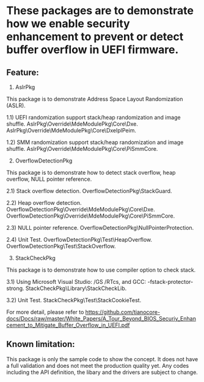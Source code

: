 # These packages are to demonstrate how we enable security enhancement to prevent or detect buffer overflow in UEFI firmware.

## Feature:
1) AslrPkg

This package is to demonstrate Address Space Layout Randomization (ASLR).

1.1) UEFI randomization support stack/heap randomization and image shuffle.
  AslrPkg\Override\MdeModulePkg\Core\Dxe.
  AslrPkg\Override\MdeModulePkg\Core\DxeIplPeim.

1.2) SMM randomization support stack/heap randomization and image shuffle.
  AslrPkg\Override\MdeModulePkg\Core\PiSmmCore.

2) OverflowDetectionPkg

This package is to demonstrate how to detect stack overflow, heap overflow, NULL pointer reference.

2.1) Stack overflow detection.
  OverflowDetectionPkg\StackGuard.

2.2) Heap overflow detection.
  OverflowDetectionPkg\Override\MdeModulePkg\Core\Dxe.
  OverflowDetectionPkg\Override\MdeModulePkg\Core\PiSmmCore.

2.3) NULL pointer reference.
  OverflowDetectionPkg\NullPointerProtection.

2.4) Unit Test.
  OverflowDetectionPkg\Test\HeapOverflow.
  OverflowDetectionPkg\Test\StackOverflow.

3) StackCheckPkg

This package is to demonstrate how to use compiler option to check stack.

3.1) Using Microsoft Visual Studio: /GS /RTcs, and GCC: -fstack-protector-strong.
  StackCheckPkg\Library\StackCheckLib.

3.2) Unit Test.
  StackCheckPkg\Test\StackCookieTest.

For more detail, please refer to https://github.com/tianocore-docs/Docs/raw/master/White_Papers/A_Tour_Beyond_BIOS_Securiy_Enhancement_to_Mitigate_Buffer_Overflow_in_UEFI.pdf

## Known limitation:
This package is only the sample code to show the concept.
It does not have a full validation and does not meet the production quality yet.
Any codes including the API definition, the libary and the drivers are subject to change.


